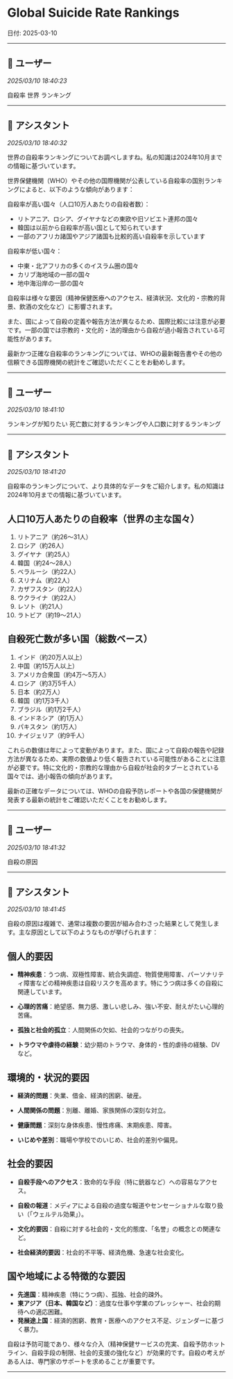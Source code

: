 # Global Suicide Rate Rankings

日付: 2025-03-10

---

## 👤 ユーザー
*2025/03/10 18:40:23*

自殺率 世界 ランキング

---

## 🤖 アシスタント
*2025/03/10 18:40:32*

世界の自殺率ランキングについてお調べしますね。私の知識は2024年10月までの情報に基づいています。

世界保健機関（WHO）やその他の国際機関が公表している自殺率の国別ランキングによると、以下のような傾向があります：

自殺率が高い国々（人口10万人あたりの自殺者数）：
- リトアニア、ロシア、グイヤナなどの東欧や旧ソビエト連邦の国々
- 韓国は以前から自殺率が高い国として知られています
- 一部のアフリカ諸国やアジア諸国も比較的高い自殺率を示しています

自殺率が低い国々：
- 中東・北アフリカの多くのイスラム圏の国々
- カリブ海地域の一部の国々
- 地中海沿岸の一部の国々

自殺率は様々な要因（精神保健医療へのアクセス、経済状況、文化的・宗教的背景、飲酒の文化など）に影響されます。

また、国によって自殺の定義や報告方法が異なるため、国際比較には注意が必要です。一部の国では宗教的・文化的・法的理由から自殺が過小報告されている可能性があります。

最新かつ正確な自殺率のランキングについては、WHOの最新報告書やその他の信頼できる国際機関の統計をご確認いただくことをお勧めします。

---

## 👤 ユーザー
*2025/03/10 18:41:10*

ランキングが知りたい 死亡数に対するランキングや人口数に対するランキング

---

## 🤖 アシスタント
*2025/03/10 18:41:20*

自殺率のランキングについて、より具体的なデータをご紹介します。私の知識は2024年10月までの情報に基づいています。

## 人口10万人あたりの自殺率（世界の主な国々）

1. リトアニア（約26〜31人）
2. ロシア（約26人）
3. グイヤナ（約25人）
4. 韓国（約24〜28人）
5. ベラルーシ（約22人）
6. スリナム（約22人）
7. カザフスタン（約22人）
8. ウクライナ（約22人）
9. レソト（約21人）
10. ラトビア（約19〜21人）

## 自殺死亡数が多い国（総数ベース）

1. インド（約20万人以上）
2. 中国（約15万人以上）
3. アメリカ合衆国（約4万〜5万人）
4. ロシア（約3万5千人）
5. 日本（約2万人）
6. 韓国（約1万3千人）
7. ブラジル（約1万2千人）
8. インドネシア（約1万人）
9. パキスタン（約1万人）
10. ナイジェリア（約9千人）

これらの数値は年によって変動があります。また、国によって自殺の報告や記録方法が異なるため、実際の数値より低く報告されている可能性があることに注意が必要です。特に文化的・宗教的な理由から自殺が社会的タブーとされている国々では、過小報告の傾向があります。

最新の正確なデータについては、WHOの自殺予防レポートや各国の保健機関が発表する最新の統計をご確認いただくことをお勧めします。

---

## 👤 ユーザー
*2025/03/10 18:41:32*

自殺の原因

---

## 🤖 アシスタント
*2025/03/10 18:41:45*

自殺の原因は複雑で、通常は複数の要因が組み合わさった結果として発生します。主な原因として以下のようなものが挙げられます：

## 個人的要因

- **精神疾患**：うつ病、双極性障害、統合失調症、物質使用障害、パーソナリティ障害などの精神疾患は自殺リスクを高めます。特にうつ病は多くの自殺に関連しています。

- **心理的苦痛**：絶望感、無力感、激しい悲しみ、強い不安、耐えがたい心理的苦痛。

- **孤独と社会的孤立**：人間関係の欠如、社会的つながりの喪失。

- **トラウマや虐待の経験**：幼少期のトラウマ、身体的・性的虐待の経験、DVなど。

## 環境的・状況的要因

- **経済的問題**：失業、借金、経済的困窮、破産。

- **人間関係の問題**：別離、離婚、家族関係の深刻な対立。

- **健康問題**：深刻な身体疾患、慢性疼痛、末期疾患、障害。

- **いじめや差別**：職場や学校でのいじめ、社会的差別や偏見。

## 社会的要因

- **自殺手段へのアクセス**：致命的な手段（特に銃器など）への容易なアクセス。

- **自殺の報道**：メディアによる自殺の過度な報道やセンセーショナルな取り扱い（「ウェルテル効果」）。

- **文化的要因**：自殺に対する社会的・文化的態度、「名誉」の概念との関連など。

- **社会経済的要因**：社会的不平等、経済危機、急速な社会変化。

## 国や地域による特徴的な要因

- **先進国**：精神疾患（特にうつ病）、孤独、社会的疎外。
- **東アジア（日本、韓国など）**：過度な仕事や学業のプレッシャー、社会的期待への適応困難。
- **発展途上国**：経済的困窮、教育・医療へのアクセス不足、ジェンダーに基づく暴力。

自殺は予防可能であり、様々な介入（精神保健サービスの充実、自殺予防ホットライン、自殺手段の制限、社会的支援の強化など）が効果的です。自殺の考えがある人は、専門家のサポートを求めることが重要です。

---
